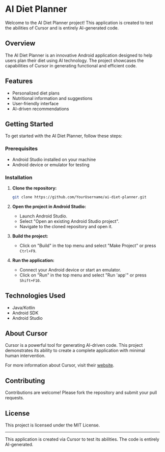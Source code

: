 # AI Diet Planner

Welcome to the AI Diet Planner project! This application is created to test the abilities of Cursor and is entirely AI-generated code.

## Overview

The AI Diet Planner is an innovative Android application designed to help users plan their diet using AI technology. The project showcases the capabilities of Cursor in generating functional and efficient code.

## Features

- Personalized diet plans
- Nutritional information and suggestions
- User-friendly interface
- AI-driven recommendations

## Getting Started

To get started with the AI Diet Planner, follow these steps:

### Prerequisites

- Android Studio installed on your machine
- Android device or emulator for testing

### Installation

1. **Clone the repository:**
    ```sh
    git clone https://github.com/YourUsername/ai-diet-planner.git
    ```
2. **Open the project in Android Studio:**
    - Launch Android Studio.
    - Select "Open an existing Android Studio project".
    - Navigate to the cloned repository and open it.

3. **Build the project:**
    - Click on "Build" in the top menu and select "Make Project" or press `Ctrl+F9`.

4. **Run the application:**
    - Connect your Android device or start an emulator.
    - Click on "Run" in the top menu and select "Run 'app'" or press `Shift+F10`.

## Technologies Used

- Java/Kotlin
- Android SDK
- Android Studio

## About Cursor

Cursor is a powerful tool for generating AI-driven code. This project demonstrates its ability to create a complete application with minimal human intervention.

For more information about Cursor, visit their [website](https://cursor.sh).

## Contributing

Contributions are welcome! Please fork the repository and submit your pull requests.

## License

This project is licensed under the MIT License.

---

This application is created via Cursor to test its abilities. The code is entirely AI-generated.
